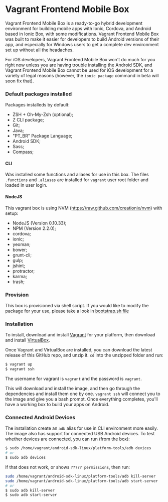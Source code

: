 Vagrant Frontend Mobile Box
=============================


Vagrant Frontend Mobile Box is a ready-to-go hybrid development environment for building mobile apps with Ionic, Cordova, and Android based in Ionic Box, with some modifications. Vagrant Frontend Mobile Box was built to make it easier for developers to build Android versions of their app, and especially for Windows users to get a complete dev environment set up without all the headaches.

For iOS developers, Vagrant Frontend Mobile Box won't do much for you right now unless you are having trouble installing the Android SDK, and Vagrant Frontend Mobile Box cannot be used for iOS development for a variety of legal reasons (however, the `ionic package` command in beta will soon fix that).


### Default packages installed

Packages installeds by default:

- ZSH + Oh-My-Zsh (optional);
- Z CLI package;
- Git;
- Java;
- "PT_BR" Package Language;
- Android SDK;
- Sass;
- Compass;


#### CLI

Was installed some functions and aliases for use in this box. The files `.functions` and `.aliases` are installed for `vagrant` user root folder and loaded in user login.


#### NodeJS

This vagrant box is using NVM (https://raw.github.com/creationix/nvm) with setup:

- NodeJS (Version 0.10.33);
- NPM (Version 2.2.0);
- cordova;
- ionic;
- yeoman;
- bower;
- grunt-cli;
- gulp;
- jshint;
- protractor;
- karma;
- trash;


### Provision

This box is provisioned via shell script. If you would like to modify the package for your use, please take a look in [bootstrap.sh file](bootstrap.sh)


### Installation

To install, download and install [Vagrant](https://www.vagrantup.com/downloads.html) for your platform, then download and install [VirtualBox](http://virtualbox.org/).

Once Vagrant and VirtualBox are installed, you can download the latest release of this GitHub repo, and unzip it. `cd` into the unzipped folder and run:

```bash
$ vagrant up
$ vagrant ssh
```

The username for vagrant is `vagrant` and the password is `vagrant`.

This will download and install the image, and then go through the dependencies and install them one by one. `vagrant ssh` will connect you to the image and give you a bash prompt. Once everything completes, you'll have a working box to build your apps on Android.

### Connected Android Devices

The installation create an `adb` alias for use in CLI environment more easily. The image also has support for connected USB Android devices. To test whether devices are connected, you can run (from the box):

```bash
$ sudo /home/vagrant/android-sdk-linux/platform-tools/adb devices
# or
$ sudo adb devices
```

If that does not work, or shows `????? permissions`, then run:

```bash
sudo /home/vagrant/android-sdk-linux/platform-tools/adb kill-server
sudo /home/vagrant/android-sdk-linux/platform-tools/adb start-server
# or
$ sudo adb kill-server
$ sudo adb start-server
```
